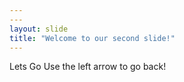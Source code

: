 ```yaml
---
---
layout: slide
title: "Welcome to our second slide!"
---
```

Lets Go
Use the left arrow to go back!
